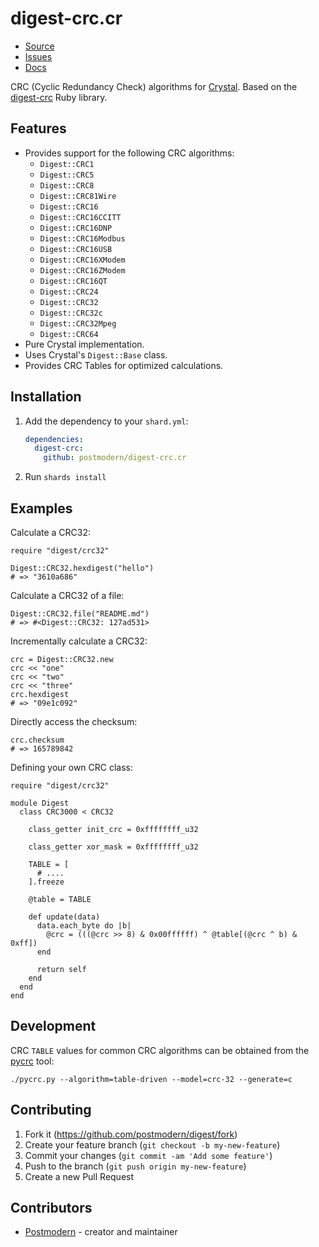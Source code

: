 # digest-crc.cr

* [Source](https://github.com/postmodern/digest-crc.cr)
* [Issues](https://github.com/postmodern/digest-crc.cr/issues)
* [Docs](https://postmodern.github.io/docs/digest-crc.cr/index.html)

CRC (Cyclic Redundancy Check) algorithms for [Crystal][crystal]. Based on the
[digest-crc] Ruby library.

## Features

* Provides support for the following CRC algorithms:
  * `Digest::CRC1`
  * `Digest::CRC5`
  * `Digest::CRC8`
  * `Digest::CRC81Wire`
  * `Digest::CRC16`
  * `Digest::CRC16CCITT`
  * `Digest::CRC16DNP`
  * `Digest::CRC16Modbus`
  * `Digest::CRC16USB`
  * `Digest::CRC16XModem`
  * `Digest::CRC16ZModem`
  * `Digest::CRC16QT`
  * `Digest::CRC24`
  * `Digest::CRC32`
  * `Digest::CRC32c`
  * `Digest::CRC32Mpeg`
  * `Digest::CRC64`
* Pure Crystal implementation.
* Uses Crystal's `Digest::Base` class.
* Provides CRC Tables for optimized calculations.

## Installation

1. Add the dependency to your `shard.yml`:

   ```yaml
   dependencies:
     digest-crc:
       github: postmodern/digest-crc.cr
   ```

2. Run `shards install`

## Examples

Calculate a CRC32:

```crystal
require "digest/crc32"

Digest::CRC32.hexdigest("hello")
# => "3610a686"
```

Calculate a CRC32 of a file:

```crystal
Digest::CRC32.file("README.md")
# => #<Digest::CRC32: 127ad531>
```

Incrementally calculate a CRC32:

```crystal
crc = Digest::CRC32.new
crc << "one"
crc << "two"
crc << "three"
crc.hexdigest
# => "09e1c092"
```

Directly access the checksum:

```crystal
crc.checksum
# => 165789842
```

Defining your own CRC class:

```crystal
require "digest/crc32"

module Digest
  class CRC3000 < CRC32

    class_getter init_crc = 0xffffffff_u32

    class_getter xor_mask = 0xffffffff_u32

    TABLE = [
      # ....
    ].freeze

    @table = TABLE

    def update(data)
      data.each_byte do |b|
        @crc = (((@crc >> 8) & 0x00ffffff) ^ @table[(@crc ^ b) & 0xff])
      end

      return self
    end
  end
end
```

## Development

CRC `TABLE` values for common CRC algorithms can be obtained from the [pycrc]
tool:

    ./pycrc.py --algorithm=table-driven --model=crc-32 --generate=c

## Contributing

1. Fork it (<https://github.com/postmodern/digest/fork>)
2. Create your feature branch (`git checkout -b my-new-feature`)
3. Commit your changes (`git commit -am 'Add some feature'`)
4. Push to the branch (`git push origin my-new-feature`)
5. Create a new Pull Request

## Contributors

- [Postmodern](https://github.com/postmodern) - creator and maintainer

[crystal]: https://www.crystal-lang.org/
[digest-crc]: https://github.com/postmodern/digest-crc
[pycrc]: http://www.tty1.net/pycrc/

